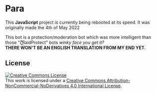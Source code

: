 # Para
This **JavaScript** project is currently being rebooted at its speed. It was originally made the 4th of May 2022

This bot is a protection/moderation bot which was more intelligent than those "ζ͜͡RaidProtect" bots *winky face you get it?*  
**THERE WON'T BE AN ENGLISH TRANSLATION FROM MY END YET.**

## License
<a rel="license" href="http://creativecommons.org/licenses/by-nc-nd/4.0/"><img alt="Creative Commons License" style="border-width:0" src="https://i.creativecommons.org/l/by-nc-nd/4.0/88x31.png" /></a><br />This work is licensed under a <a rel="license" href="http://creativecommons.org/licenses/by-nc-nd/4.0/">Creative Commons Attribution-NonCommercial-NoDerivatives 4.0 International License</a>.
